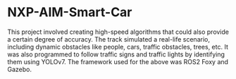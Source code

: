 # NXP-AIM-Smart-Car

This project involved creating high-speed algorithms that could also provide a certain degree of accuracy. The track simulated a real-life scenario, including dynamic obstacles like people, cars, traffic obstacles, trees, etc. It was also programmed to follow traffic signs and traffic lights by identifying them using YOLOv7. The framework used for the above was ROS2 Foxy and Gazebo.
